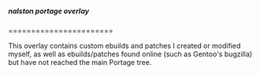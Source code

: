 ##### nalston portage overlay
=======================

This overlay contains custom ebuilds and patches I created or modified myself, as well as ebuilds/patches found online (such as Gentoo's bugzilla) but have not reached the main Portage tree.
